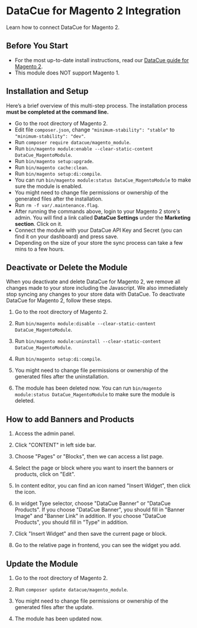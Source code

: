 # DataCue for Magento 2 Integration

Learn how to connect DataCue for Magento 2.

## Before You Start

- For the most up-to-date install instructions, read our [DataCue guide for Magento 2](https://help.datacue.co/magento/installation.html).
- This module does NOT support Magento 1.

## Installation and Setup

Here’s a brief overview of this multi-step process. The installation process **must be completed at the command line.**

- Go to the root directory of Magento 2.
- Edit file `composer.json`, change `"minimum-stability": "stable"` to `"minimum-stability": "dev"`.
- Run `composer require datacue/magento_module`.
- Run `bin/magento module:enable --clear-static-content DataCue_MagentoModule`.
- Run `bin/magento setup:upgrade`.
- Run `bin/magento cache:clean`.
- Run `bin/magento setup:di:compile`.
- You can run `bin/magento module:status DataCue_MagentoModule` to make sure the module is enabled.
- You might need to change file permissions or ownership of the generated files after the installation.
- Run `rm -f var/.maintenance.flag`.
- After running the commands above, login to your Magento 2 store's admin. You will find a link called **DataCue Settings** under the **Marketing section**. Click on it.
- Connect the module with your DataCue API Key and Secret (you can find it on your dashboard) and press save.
- Depending on the size of your store the sync process can take a few mins to a few hours.

## Deactivate or Delete the Module

When you deactivate and delete DataCue for Magento 2, we remove all changes made to your store including the Javascript. We also immediately stop syncing any changes to your store data with DataCue.
To deactivate DataCue for Magento 2, follow these steps.

1. Go to the root directory of Magento 2.

2. Run `bin/magento module:disable --clear-static-content DataCue_MagentoModule`.

3. Run `bin/magento module:uninstall --clear-static-content DataCue_MagentoModule`.

4. Run `bin/magento setup:di:compile`.

5. You might need to change file permissions or ownership of the generated files after the uninstallation.

6. The module has been deleted now. You can run `bin/magento module:status DataCue_MagentoModule` to make sure the module is deleted.

## How to add Banners and Products

1. Access the admin panel.

2. Click "CONTENT" in left side bar.

3. Choose "Pages" or "Blocks", then we can access a list page.

4. Select the page or block where you want to insert the banners or products, click on "Edit".

5. In content editor, you can find an icon named "Insert Widget", then click the icon.

6. In widget Type selector, choose "DataCue Banner" or "DataCue Products". If you choose "DataCue Banner", you should fill in "Banner Image" and "Banner Link" in addition. If you choose "DataCue Products", you should fill in "Type" in addition.

7. Click "Insert Widget" and then save the current page or block.

8. Go to the relative page in frontend, you can see the widget you add.

## Update the Module

1. Go to the root directory of Magento 2.

2. Run `composer update datacue/magento_module`.

3. You might need to change file permissions or ownership of the generated files after the update.

4. The module has been updated now.
